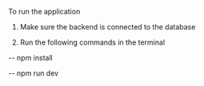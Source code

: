 To run the application

1. Make sure the backend is connected to the database

2. Run the following commands in the terminal

-- npm install

-- npm run dev